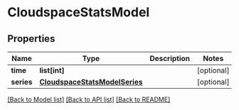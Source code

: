 # CloudspaceStatsModel

## Properties
Name | Type | Description | Notes
------------ | ------------- | ------------- | -------------
**time** | **list[int]** |  | [optional] 
**series** | [**CloudspaceStatsModelSeries**](CloudspaceStatsModelSeries.md) |  | [optional] 

[[Back to Model list]](../README.md#documentation-for-models) [[Back to API list]](../README.md#documentation-for-api-endpoints) [[Back to README]](../README.md)


